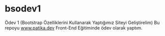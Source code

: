 # bsodev1


Ödev 1 (Bootstrap Özelliklerini Kullanarak Yaptığımız Siteyi Geliştirelim)
Bu repoyu www.patika.dev Front-End Eğitiminde ödev olarak yaptım. 

